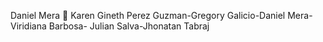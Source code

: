Daniel Mera :ghost:
Karen Gineth Perez Guzman-Gregory Galicio-Daniel Mera-Viridiana Barbosa- Julian Salva-Jhonatan Tabraj 
